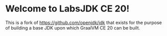 # Welcome to LabsJDK CE 20!

This is a fork of https://github.com/openjdk/jdk
that exists for the purpose of building a base JDK upon which GraalVM CE 20 can be built.
